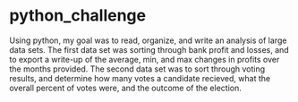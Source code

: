 # python_challenge

Using python, my goal was to read, organize, and write an analysis of large data sets. The first data set was sorting through bank profit and losses, and to export a write-up of the average, min, and max changes in profits over the months provided. The second data set was to sort through voting results, and determine how many votes a candidate recieved, what the overall percent of votes were, and the outcome of the election. 
